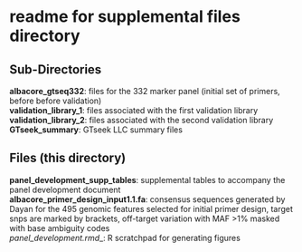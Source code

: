 # readme for supplemental files directory

## Sub-Directories

__albacore_gtseq332__: files for the 332 marker panel (initial set of primers, before before validation)  
__validation_library_1__: files associated with the first validation library  
__validation_library_2__: files associated with the second validation library  
__GTseek_summary__: GTseek LLC summary files

## Files (this directory)

__panel_development_supp_tables__: supplemental tables to accompany the panel development document  
__albacore_primer_design_input1.1.fa__: consensus sequences generated by Dayan for the 495 genomic features selected for initial primer design, target snps are marked by brackets, off-target variation with MAF >1% masked with base ambiguity codes  
_panel_development.rmd__: R scratchpad for generating figures